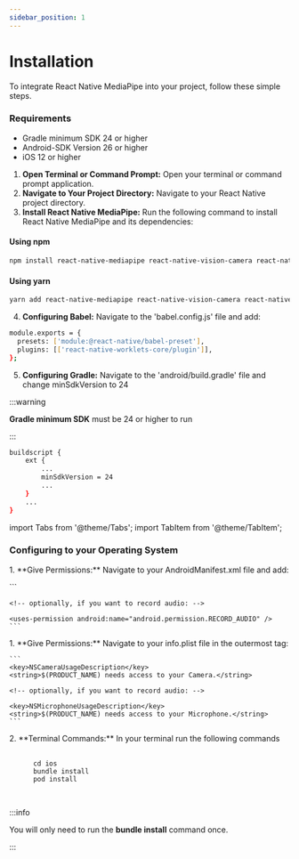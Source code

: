 ```yaml
---
sidebar_position: 1
---
```


# Installation

To integrate React Native MediaPipe into your project, follow these simple steps.

### Requirements 
- Gradle minimum SDK 24 or higher
- Android-SDK Version 26 or higher
- iOS 12 or higher

1. **Open Terminal or Command Prompt:** Open your terminal or command prompt application.
2. **Navigate to Your Project Directory:** Navigate to your React Native project directory.
3. **Install React Native MediaPipe:** Run the following command to install React Native MediaPipe and its dependencies:

#### Using npm
```bash
npm install react-native-mediapipe react-native-vision-camera react-native-worklets-core
```

#### Using yarn

```bash
yarn add react-native-mediapipe react-native-vision-camera react-native-worklets-core
```
4. **Configuring Babel:** Navigate to the 'babel.config.js' file and add:

```bash
module.exports = {
  presets: ['module:@react-native/babel-preset'],
  plugins: [['react-native-worklets-core/plugin']],
};
```
5. **Configuring Gradle:** Navigate to the 'android/build.gradle' file and change minSdkVersion to 24

:::warning

**Gradle minimum SDK** must be 24 or higher to run

:::

```bash
buildscript {
    ext {
        ...
        minSdkVersion = 24 
        ...
    }
    ...
}

```

import Tabs from '@theme/Tabs';
import TabItem from '@theme/TabItem';

### Configuring to your Operating System

<Tabs groupId="operating-systems">
  <TabItem value="Android" label="Android">
    <p>
      1. **Give Permissions:** Navigate to your AndroidManifest.xml file and add:
    </p>
    ```
    <uses-permission android:name="android.permission.CAMERA" />
    
    <!-- optionally, if you want to record audio: -->
    
    <uses-permission android:name="android.permission.RECORD_AUDIO" />
    ```
  </TabItem>
  <TabItem value="iOS" label="iOS">
  <p>
    1. **Give Permissions:** Navigate to your info.plist file in the outermost tag:
  </p>

    ```
    <key>NSCameraUsageDescription</key>
    <string>$(PRODUCT_NAME) needs access to your Camera.</string>

    <!-- optionally, if you want to record audio: -->

    <key>NSMicrophoneUsageDescription</key>
    <string>$(PRODUCT_NAME) needs access to your Microphone.</string>
    ```
  <p>
    2. **Terminal Commands:** In your terminal run the following commands
  </p>
  <pre>
    <code>
      cd ios
      bundle install
      pod install
    </code>
  </pre>
  :::info

  You will only need to run the **bundle install** command once.

  :::
</TabItem>
</Tabs>

